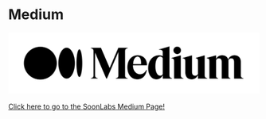 # Medium

![](<../../.gitbook/assets/image (10).png>)

[Click here to go to the SoonLabs Medium Page!](https://soonlabs.medium.com)
